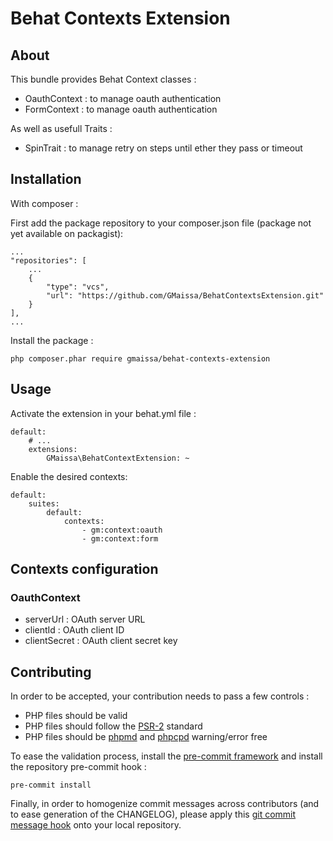 # Behat Contexts Extension

## About

This bundle provides Behat Context classes :

* OauthContext : to manage oauth authentication
* FormContext  : to manage oauth authentication

As well as usefull Traits :

* SpinTrait : to manage retry on steps until ether they pass or timeout 

## Installation

With composer :

First add the package repository to your composer.json file (package not yet available on packagist):

    ...
    "repositories": [
        ...
        {
            "type": "vcs",
            "url": "https://github.com/GMaissa/BehatContextsExtension.git"
        }
    ],
    ...

Install the package :

    php composer.phar require gmaissa/behat-contexts-extension

## Usage

Activate the extension in your behat.yml file :

    default:
        # ...
        extensions:
            GMaissa\BehatContextExtension: ~

Enable the desired contexts:

    default:
        suites:
            default:
                contexts:
                    - gm:context:oauth
                    - gm:context:form

## Contexts configuration

### OauthContext

* serverUrl : OAuth server URL
* clientId : OAuth client ID
* clientSecret : OAuth client secret key

## Contributing

In order to be accepted, your contribution needs to pass a few controls : 

* PHP files should be valid
* PHP files should follow the [PSR-2](http://www.php-fig.org/psr/psr-2/) standard
* PHP files should be [phpmd](https://phpmd.org) and [phpcpd](https://github.com/sebastianbergmann/phpcpd) warning/error free

To ease the validation process, install the [pre-commit framework](http://pre-commit.com) and install the repository pre-commit hook :

    pre-commit install

Finally, in order to homogenize commit messages across contributors (and to ease generation of the CHANGELOG), please apply this [git commit message hook](https://gist.github.com/GMaissa/f008b2ffca417c09c7b8) onto your local repository. 
